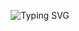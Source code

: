 <div align=center>

![Typing SVG](https://readme-typing-svg.demolab.com?font=JetBrains+Mono&weight=900&size=45&pause=1000&color=FFFFFF&vCenter=true&width=535&lines=Tanish's+Portfolio;Tech+Portfolio;Programming+Porfolio)
</div>
